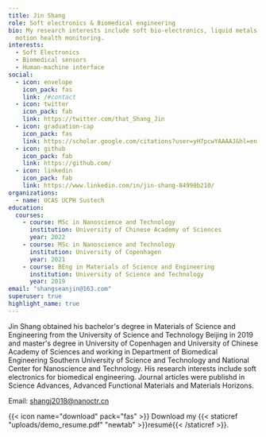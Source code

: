 ```yaml
---
title: Jin Shang
role: Soft electronics & Biomedical engineering
bio: My research interests include soft bio-electronics, liquid metals and
  motion health monitoring.
interests:
  - Soft Electronics
  - Biomedical sensors
  - Human-machine interface
social:
  - icon: envelope
    icon_pack: fas
    link: /#contact
  - icon: twitter
    icon_pack: fab
    link: https://twitter.com/that_Shang_Jin
  - icon: graduation-cap
    icon_pack: fas
    link: https://scholar.google.com/citations?user=yH7pcwYAAAAJ&hl=en
  - icon: github
    icon_pack: fab
    link: https://github.com/
  - icon: linkedin
    icon_pack: fab
    link: https://www.linkedin.com/in/jin-shang-84990b210/
organizations:
  - name: UCAS UCPH Sustech 
education:
  courses:
    - course: MSc in Nanoscience and Technology
      institution: University of Chinese Academy of Sciences
      year: 2022
    - course: MSc in Nanoscience and Technology
      institution: University of Copenhagen
      year: 2021
    - course: BEng in Materials of Science and Engineering
      institution: University of Science and Technology
      year: 2019
email: "shangseanjin@163.com"
superuser: true
highlight_name: true
---
```


Jin Shang obtained his bachelor's degree in Materials of Science and Engineering from the University of Science and Technology Beijing in 2019 and master's degree in University of Copenhagen and University of Chinese Academy of Sciences and working in Department of Biomedical Engineering Southern University of Science and Technology and National Center for Nanoscience and Technology. His research interests include soft electronics for biomedical engineering. Journal articles were publishd in Science Advances, Advanced Functional Materials and Materials Horizons.

Email: shangj2018@nanoctr.cn


{{< icon name="download" pack="fas" >}} Download my {{< staticref "uploads/demo_resume.pdf" "newtab" >}}resumé{{< /staticref >}}.

